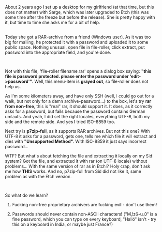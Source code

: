 <html><body><p>About 2 years ago I set up a desktop for my girlfriend (at that time, but this does not matter) with Sarge, which was later upgraded to Etch (this was some time after the freeze but before the release). She is pretty happy with it, but time to time she asks me for a bit of help.<br>

<br>

Today she got a RAR-archive from a friend (Windows user). As it was too big for mailing, he protected it with a password and uploaded it to some public space. Nothing unusual, open file in file-roller, click extract, put password into the appropriate field, and you're done.<br>

<br>

Not with this file, 'file-roller filename.rar' opens a dialog box saying: <strong>"this file is password protected. please enter the password under 'edit-&gt;password'"</strong>. Well, this menu-item is <strong>grayed out</strong>, so file-roller does not help us.<br>

As I'm some kilometers away, and have only SSH (well, I could go out for a walk, but not only for a damn archive-password...) to the box, let's try <strong>rar from non-free</strong>, this is "real" rar, it should support it. It does, as it correctly asks for a password, but fails because the password contains German umlauts. And yeah, I did set the right locales, everything UTF-8, both my side and the remote side. And yes I tried ISO-8859 too.<br>

Next try is <strong>p7zip-full</strong>, as it supports RAR archives. But not this one? With UTF-8 it asks for a password, gets one, tells me which file it will extract and dies with <strong>"Unsupported Method"</strong>. With ISO-8859 it just says incorrect password...<br>

WTF? But what's about fetching the file and extracting it locally on my Sid system? Got the file, and extracted it with rar (on UTF-8 locale) without problems... With the same version of rar as in Etch!? Holy crap, don't ask me how <strong>THIS</strong> works. And no, p7zip-full from Sid did not like it, same problem as with the Etch version.<br>

<br>

So what do we learn?<br>

1. Fucking non-free proprietary archivers are fucking evil - don't use them!<br>

2. Passwords should never contain non-ASCII characters! ("M,!z6-u_0" is a fine password, which you can type on every keyboard, "Hallö" isn't - try this on a keyboard in India, or maybe just France?)</p></body></html>